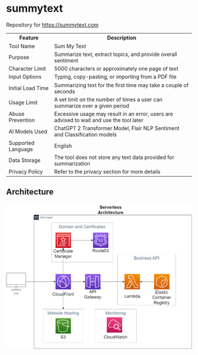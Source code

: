 # summytext

Repository for https://summytext.com

<table>
  <tr>
    <th>Feature</th>
    <th>Description</th>
  </tr>
  <tr>
    <td>Tool Name</td>
    <td>Sum My Text</td>
  </tr>
  <tr>
    <td>Purpose</td>
    <td>Summarize text, extract topics, and provide overall sentiment</td>
  </tr>
  <tr>
    <td>Character Limit</td>
    <td>5000 characters or approximately one page of text</td>
  </tr>
  <tr>
    <td>Input Options</td>
    <td>Typing, copy-pasting, or importing from a PDF file</td>
  </tr>
  <tr>
    <td>Initial Load Time</td>
    <td>Summarizing text for the first time may take a couple of seconds</td>
  </tr>
  <tr>
    <td>Usage Limit</td>
    <td>A set limit on the number of times a user can summarize over a given period</td>
  </tr>
  <tr>
    <td>Abuse Prevention</td>
    <td>Excessive usage may result in an error, users are advised to wait and use the tool later</td>
  </tr>
  <tr>
    <td>AI Models Used</td>
    <td>ChatGPT 2 Transformer Model, Flair NLP Sentiment and Classification models</td>
  </tr>
  <tr>
    <td>Supported Language</td>
    <td>English</td>
  </tr>
  <tr>
    <td>Data Storage</td>
    <td>The tool does not store any text data provided for summarization</td>
  </tr>
  <tr>
    <td>Privacy Policy</td>
    <td>Refer to the privacy section for more details</td>
  </tr>
</table>

## Architecture 

![Sum My Text Architecture](https://github.com/thomasmendez/summytext/blob/main/docs/images/SumMyTextArchitectureDiagram.png)
